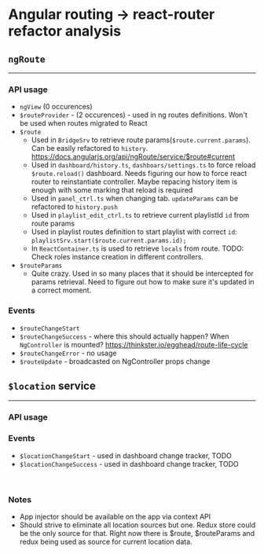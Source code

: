 # Angular routing -> react-router refactor analysis


## `ngRoute`
---
### API usage

* `ngView` (0 occurences)
* `$routeProvider` - (2 occurences) - used in ng routes definitions. Won't be used when routes migrated to React
* `$route`
  - Used in `BridgeSrv` to retrieve route params(`$route.current.params`). Can be easily refactored to `history`. https://docs.angularjs.org/api/ngRoute/service/$route#current
  - Used in `dashboard/history.ts`, `dashboars/settings.ts` to force reload `$route.reload()` dashboard. Needs figuring our how to force react router to reinstantiate controller. Maybe repacing history item is enough with some marking that reload is required
  - Used in `panel_ctrl.ts` when changing tab. `updateParams` can be refactored to `history.push`
  - Used in `playlist_edit_ctrl.ts` to retrieve current playlistId `id` from route params
  - Used in playlist routes definition to start playlist with correct `id`: `playlistSrv.start($route.current.params.id);`
  - In `ReactContainer.ts` is used to retrieve `locals` from route. TODO: Check roles instance creation in different controllers.
* `$routeParams`
  - Quite crazy. Used in so many places that it should be intercepted for params retrieval. Need to figure out how to make sure it's updated in a correct moment.

### Events
- `$routeChangeStart`
- `$routeChangeSuccess` - where this should actually happen? When `NgController` is mounted? https://thinkster.io/egghead/route-life-cycle
- `$routeChangeError` - no usage
- `$routeUpdate` - broadcasted on NgController props change

## `$location` service
---

### API usage
### Events
- `$locationChangeStart` - used in dashboard change tracker, TODO
- `$locationChangeSuccess` - used in dashboard change tracker, TODO

$~$

### Notes
- App injector should be available on the app via context API
- Should strive to eliminate all location sources but one. Redux store could be the only source for that.  Right now there is $route, $routeParams and redux being used as source for current location data.


